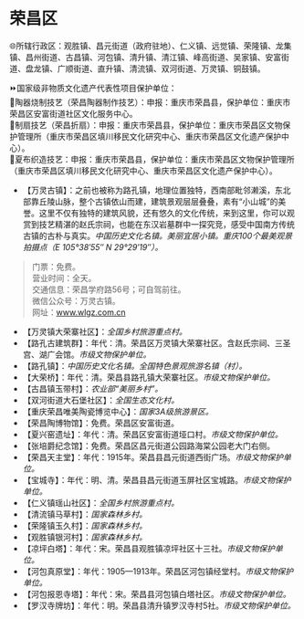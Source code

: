 # 荣昌区  
🌐所辖行政区：观胜镇、昌元街道（政府驻地）、仁义镇、远觉镇、荣隆镇、龙集镇、昌州街道、古昌镇、河包镇、清升镇、清江镇、峰高街道、吴家镇、安富街道、盘龙镇、广顺街道、直升镇、清流镇、双河街道、万灵镇、铜鼓镇。  
  
⏩国家级非物质文化遗产代表性项目保护单位：  
🔸陶器烧制技艺（荣昌陶器制作技艺）：申报：重庆市荣昌县，保护单位：重庆市荣昌区安富街道社区文化服务中心。  
🔸制扇技艺（荣昌折扇）：申报：重庆市荣昌县，保护单位：重庆市荣昌区文物保护管理所（重庆市荣昌区填川移民文化研究中心、重庆市荣昌区文化遗产保护中心）。  
🔸夏布织造技艺：申报：重庆市荣昌县，保护单位：重庆市荣昌区文物保护管理所（重庆市荣昌区填川移民文化研究中心、重庆市荣昌区文化遗产保护中心）。  
  
* 【万灵古镇】：之前也被称为路孔镇，地理位置独特，西南部毗邻濑溪，东北部靠丘陵山脉，整个古镇依山而建，建筑景观层层叠叠，素有“小山城”的美誉。这里不仅有独特的建筑风貌，还有悠久的文化传统，来到这里，你可以观赏到技艺精湛的赵氏宗祠，也能在东汉岩墓群中一探究竞，感受中国南方传统古镇的古朴与真实。*中国历史文化名镇。美丽宜居小镇。重庆100个最美观景拍摄点（E 105°38′55″ N 29°29′19″）。*    
> 门票：免费。  
> 营业时间：全天。  
> 交通信息：荣昌学府路56号；可自驾前往。  
> 微信公众号：万灵古镇。  
> 网址：<a href="http://www.wlgz.com.cn" target="_blank">www.wlgz.com.cn</a>   
* 【万灵镇大荣寨社区】：*全国乡村旅游重点村。*
* 【路孔古建筑群】：年代：清。荣昌区万灵镇大荣寨社区。含赵氏宗祠、三圣宫、湖广会馆。*市级文物保护单位。* 
* 【路孔镇】：*中国历史文化名镇。全国特色景观旅游名镇（村）。*
* 【大荣桥】：年代：清。荣昌县路孔镇大荣寨社区。*市级文物保护单位。*  
* 【古昌镇玉带村】：*农业部“美丽乡村”。*
* 【双河街道大石堡社区】：*全国生态文化村。*
* 【重庆荣昌唯美陶瓷博览中心】：*国家3A级旅游景区。*   
* 【荣昌陶博物馆】：免费。荣昌区安富街道。
* 【夏兴窑遗址】：年代：清。荣昌区安富街道垭口村。*市级文物保护单位。*  
* 【张培爵纪念馆】：免费。荣昌区昌元街道公园路海棠公园老大门右侧。
* 【荣昌天主堂】：年代：1915年。荣昌县昌元街道西街广场。*市级文物保护单位。*  
* 【宝城寺】：年代：明、清。荣昌县昌元街道玉屏社区宝城路。*市级文物保护单位。*    
* 【仁义镇瑶山社区】：*全国乡村旅游重点村。*
* 【清流镇马草村】：*国家森林乡村。*
* 【荣隆镇玉久村】：*国家森林乡村。*
* 【观胜镇银河村】：*国家森林乡村。*
* 【凉坪白塔】：年代：宋。荣昌县观胜镇凉坪社区十三社。*市级文物保护单位。*  
* 【河包真原堂】：年代：1905—1913年。荣昌区河包镇经堂村。*市级文物保护单位。*  
* 【河包报恩寺塔】：年代：宋。荣昌县河包镇白塔社区。*市级文物保护单位。*  
* 【罗汉寺牌坊】：年代：明。荣昌县清升镇罗汉寺村5社。*市级文物保护单位。*    
